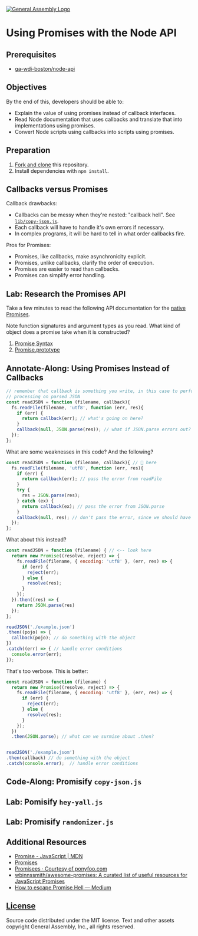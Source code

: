 [![General Assembly Logo](https://camo.githubusercontent.com/1a91b05b8f4d44b5bbfb83abac2b0996d8e26c92/687474703a2f2f692e696d6775722e636f6d2f6b6538555354712e706e67)](https://generalassemb.ly/education/web-development-immersive)

# Using Promises with the Node API

## Prerequisites

-   [ga-wdi-boston/node-api](https://github.com/ga-wdi-boston/node-api)

## Objectives

By the end of this, developers should be able to:

-   Explain the value of using promises instead of callback interfaces.
-   Read Node documentation that uses callbacks and translate that into
    implementations using promises.
-   Convert Node scripts using callbacks into scripts using promises.

## Preparation

1.  [Fork and clone](https://github.com/ga-wdi-boston/meta/wiki/ForkAndClone)
    this repository.
1.  Install dependencies with `npm install`.

## Callbacks versus Promises

Callback drawbacks:

-   Callbacks can be messy when they're nested: "callback hell". See [`lib/copy-json.js`](lib/copy-json.js).
-   Each callback will have to handle it's own errors if necessary.
-   In complex programs, it will be hard to tell in what order callbacks fire.

Pros for Promises:

-   Promises, like callbacks, make asynchronicity explicit.
-   Promises, unlike callbacks, clarify the order of execution.
-   Promises are easier to read than callbacks.
-   Promises can simplify error handling.

## Lab: Research the Promises API

Take a few minutes to read the following API documentation for the [native
Promises](https://developer.mozilla.org/en-US/docs/Web/JavaScript/Reference/Global_Objects/Promise).

Note function signatures and argument types as you read. What kind of object
does a promise take when it is constructed?

1.  [Promise Syntax](https://developer.mozilla.org/en-US/docs/Web/JavaScript/Reference/Global_Objects/Promise#Syntax)
1.  [Promise.prototype](https://developer.mozilla.org/en-US/docs/Web/JavaScript/Reference/Global_Objects/Promise#Methods_2)

## Annotate-Along: Using Promises Instead of Callbacks

```js
// remember that callback is something you write, in this case to perform some
// processing on parsed JSON
const readJSON = function (filename, callback){
  fs.readFile(filename, 'utf8', function (err, res){
    if (err) {
      return callback(err); // what's going on here?
    }
    callback(null, JSON.parse(res)); // what if JSON.parse errors out?
  });
};
```

What are some weaknesses in this code? And the following?

```js
const readJSON = function (filename, callback){ // 👀 here
  fs.readFile(filename, 'utf8', function (err, res){
    if (err) {
      return callback(err); // pass the error from readFile
    }
    try {
      res = JSON.parse(res);
    } catch (ex) {
      return callback(ex); // pass the error from JSON.parse
    }
    callback(null, res); // don't pass the error, since we should have caught it
  });
};
```

What about this instead?

```js
const readJSON = function (filename) { // <-- look here
  return new Promise((resolve, reject) => {
    fs.readFile(filename, { encoding: 'utf8' }, (err, res) => {
      if (err) {
        reject(err);
      } else {
        resolve(res);
      }
    });
  }).then((res) => {
    return JSON.parse(res)
  });
};

readJSON('./example.json')
.then((pojo) => {
  callback(pojo); // do something with the object
})
.catch((err) => { // handle error conditions
  console.error(err);
});
```

That's too verbose. This is better:

```js
const readJSON = function (filename) {
  return new Promise((resolve, reject) => {
    fs.readFile(filename, { encoding: 'utf8' }, (err, res) => {
      if (err) {
        reject(err);
      } else {
        resolve(res);
      }
    });
  })
  .then(JSON.parse); // what can we surmise about .then?


readJSON('./example.jsom')
.then(callback) // do something with the object
.catch(console.error);  // handle error conditions
```

## Code-Along: Promisify `copy-json.js`

## Lab: Pomisify `hey-yall.js`

## Lab: Promisify `randomizer.js`

## Additional Resources

-   [Promise - JavaScript | MDN](https://developer.mozilla.org/en-US/docs/Web/JavaScript/Reference/Global_Objects/Promise)
-   [Promises](https://www.promisejs.org/)
-   [Promisees · Courtesy of ponyfoo.com](http://bevacqua.github.io/promisees/)
-   [wbinnssmith/awesome-promises: A curated list of useful resources for JavaScript Promises](https://github.com/wbinnssmith/awesome-promises)
-   [How to escape Promise Hell — Medium](https://medium.com/@pyrolistical/how-to-get-out-of-promise-hell-8c20e0ab0513#.4wtj9hlvw)

## [License](LICENSE)

Source code distributed under the MIT license. Text and other assets copyright
General Assembly, Inc., all rights reserved.
